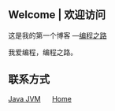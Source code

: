 ## Welcome | 欢迎访问

这是我的第一个博客 —[编程之路]( https://bczl.github.io/ )

我爱编程，编程之路。

## 联系方式

 [Java JVM]( https://github.com/bczl/pers.bczl.se.jvm )      [Home]( https://github.com/bczl ) 
